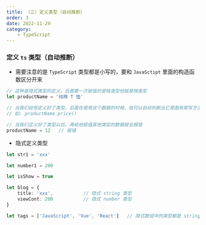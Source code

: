 ```yaml
---
title: （三）定义类型（自动推断）
order: 3
date: 2022-11-29
category:
    - TypeScript
---
```



### 定义 `ts` 类型（自动推断）
- 需要注意的是 `TypeScript` 类型都是小写的，要和 `JavaSctipt` 里面的构造函数区分开来
```ts
// 这种是隐式类型的定义，后面第一次赋值的是啥类型他就是啥类型
let productName = '纯棉 T 恤'

// 当我们给他定义好了类型，后面在使用这个数据的时候，就可以自动判断出它里面有那写方法
// 如: productName.price()

// 当我们定义好了类型以后，再给他赋值其他类型的数据就会报错
productName = 12   // 报错
```

- 隐式定义类型
```ts
let str1 = 'xxx'

let number1 = 200

let isShow = true

let blog = {
    title: 'xxx',           // 隐式 string 类型
    viewCont: 200           // 隐式 number 类型
}

let tags = ['JavaScript', 'Vue', 'React']   // 隐式数组中的类型都是 string 类型
```